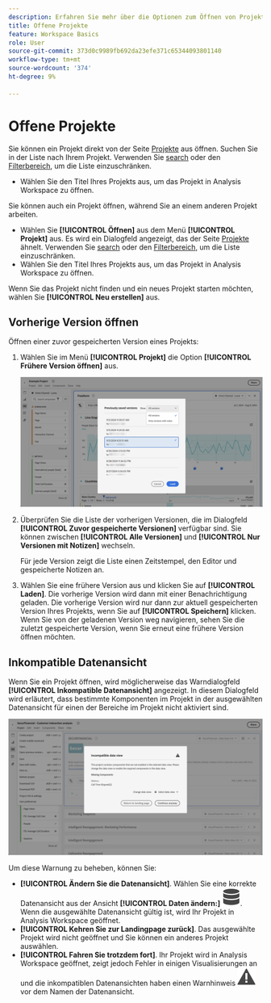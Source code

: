 ```yaml
---
description: Erfahren Sie mehr über die Optionen zum Öffnen von Projekten.
title: Offene Projekte
feature: Workspace Basics
role: User
source-git-commit: 373d0c9989fb692da23efe371c65344093801140
workflow-type: tm+mt
source-wordcount: '374'
ht-degree: 9%

---
```


# Offene Projekte

Sie können ein Projekt direkt von der Seite [Projekte](/help/analysis-workspace/build-workspace-project/freeform-overview.md) aus öffnen. Suchen Sie in der Liste nach Ihrem Projekt. Verwenden Sie [search](/help/analysis-workspace/build-workspace-project/freeform-overview.md#search) oder den [Filterbereich](/help/analysis-workspace/build-workspace-project/freeform-overview.md#filter-panel), um die Liste einzuschränken.

* Wählen Sie den Titel Ihres Projekts aus, um das Projekt in Analysis Workspace zu öffnen.

Sie können auch ein Projekt öffnen, während Sie an einem anderen Projekt arbeiten.

* Wählen Sie **[!UICONTROL Öffnen]** aus dem Menü **[!UICONTROL Projekt]** aus. Es wird ein Dialogfeld angezeigt, das der Seite [Projekte](/help/analysis-workspace/build-workspace-project/freeform-overview.md) ähnelt.  Verwenden Sie [search](/help/analysis-workspace/build-workspace-project/freeform-overview.md#search) oder den [Filterbereich](/help/analysis-workspace/build-workspace-project/freeform-overview.md#filter-panel), um die Liste einzuschränken.
* Wählen Sie den Titel Ihres Projekts aus, um das Projekt in Analysis Workspace zu öffnen.

Wenn Sie das Projekt nicht finden und ein neues Projekt starten möchten, wählen Sie **[!UICONTROL Neu erstellen]** aus.

## Vorherige Version öffnen

Öffnen einer zuvor gespeicherten Version eines Projekts:

1. Wählen Sie im Menü **[!UICONTROL Projekt]** die Option **[!UICONTROL Frühere Version öffnen]** aus.

   ![Die Liste der zuvor gespeicherten Projektversionen und Optionen zum Anzeigen aller Versionen oder Nur Versionen mit Anmerkungen.](assets/open-previously-saved.png)

1. Überprüfen Sie die Liste der vorherigen Versionen, die im Dialogfeld **[!UICONTROL Zuvor gespeicherte Versionen]** verfügbar sind. Sie können zwischen **[!UICONTROL Alle Versionen]** und **[!UICONTROL Nur Versionen mit Notizen]** wechseln.

   Für jede Version zeigt die Liste einen Zeitstempel, den Editor und gespeicherte Notizen an.


1. Wählen Sie eine frühere Version aus und klicken Sie auf **[!UICONTROL Laden]**.
Die vorherige Version wird dann mit einer Benachrichtigung geladen. Die vorherige Version wird nur dann zur aktuell gespeicherten Version Ihres Projekts, wenn Sie auf **[!UICONTROL Speichern]** klicken. Wenn Sie von der geladenen Version weg navigieren, sehen Sie die zuletzt gespeicherte Version, wenn Sie erneut eine frühere Version öffnen möchten.


## Inkompatible Datenansicht

Wenn Sie ein Projekt öffnen, wird möglicherweise das Warndialogfeld **[!UICONTROL Inkompatible Datenansicht]** angezeigt. In diesem Dialogfeld wird erläutert, dass bestimmte Komponenten im Projekt in der ausgewählten Datenansicht für einen der Bereiche im Projekt nicht aktiviert sind.

![inkompatibel](assets/incompatible-data-view.png)

Um diese Warnung zu beheben, können Sie:

* **[!UICONTROL Ändern Sie die Datenansicht]**. Wählen Sie eine korrekte Datenansicht aus der Ansicht **[!UICONTROL Daten ändern:]** ![Daten](/help/assets/icons/Data.svg). Wenn die ausgewählte Datenansicht gültig ist, wird Ihr Projekt in Analysis Workspace geöffnet.
* **[!UICONTROL Kehren Sie zur Landingpage zurück]**. Das ausgewählte Projekt wird nicht geöffnet und Sie können ein anderes Projekt auswählen.
* **[!UICONTROL Fahren Sie trotzdem fort]**. Ihr Projekt wird in Analysis Workspace geöffnet, zeigt jedoch Fehler in einigen Visualisierungen an und die inkompatiblen Datenansichten haben einen Warnhinweis ![Warnung](/help/assets/icons/Alert.svg) vor dem Namen der Datenansicht.
